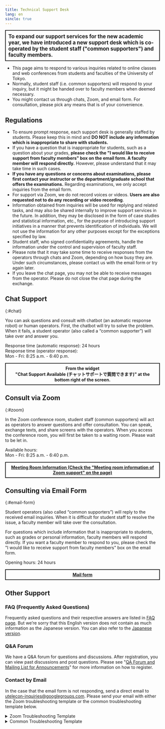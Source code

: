 ```yaml
---
title: Technical Support Desk
lang: en
sinclo: true
---
```


<div style="border: 2px solid currentcolor; margin-bottom: 0.5em; padding: 0.5em; font-weight: bold; font-size: larger;">To expand our support services for the new academic year, we have introduced a new support desk which is co-operated by the student staff ("common supporters") and faculty members.</div>

* This page aims to respond to various inquiries related to online classes and web conferences from students and faculties of the University of Tokyo. 
* Normally, student staff (i.e. common supporters) will respond to your inquiry, but it might be handed over to faculty members when deemed necessary.
* You might contact us through chats, Zoom, and email form. For consultation, please pick any means that is of your convenience.

## Regulations

* To ensure prompt response, each support desk is generally staffed by students. Please keep this in mind and **DO NOT include any information which is inappropriate to share with students.**
* If you have a question that is inappropriate for students, such as a question about your grades, **please check the "I would like to receive support from faculty members" box on the email form. A faculty member will respond directly.** However, please understand that it may take time in such cases.
* **If you have any questions or concerns about examinations, please first contact your instructor or the department/graduate school that offers the examinations.** Regarding examinations, we only accept inquiries from the email form.
* For support via Zoom, we do not record voices or videos. **Users are also requested not to do any recording or video recording**.
* Information obtained from inquiries will be used for replying and related tasks, and may also be shared internally to improve support services in the future. In addition, they may be disclosed in the form of case studies and statistical information, etc., for the purpose of introducing support initiatives in a manner that prevents identification of individuals. We will not use the information for any other purposes except for the exceptions specified by law.
* Student staff, who signed confidentiality agreements, handle the information under the control and supervision of faculty staff.
* Please note that it may take some time to receive responses from the operators through chats and Zoom, depending on how busy they are. Under such circumstances, please contact us with the email form or try again later.
* If you leave the chat page, you may not be able to receive messages from the operator. Please do not close the chat page during the exchange.


## Chat Support
{:#chat}

You can ask questions and consult with chatbot (an automatic response robot) or human operators. First, the chatbot will try to solve the problem. When it fails, a student operator (also called a “common supporter”) will take over and answer you.

Response time (automatic response): 24 hours<br>
Response time (operator response): <br>
Mon - Fri: 8:25 a.m. - 6:40 p.m. 

<div style="border: 2px solid currentcolor; margin: 1em 0 2em; padding: 0.5em; font-weight: bold; text-align: center;">
From the widget<br>"Chat Support Available (チャットサポートで質問できます)" at the bottom right of the screen.
</div>


## Consult via Zoom
{:#zoom}

In the Zoom conference room, student staff (common supporters) will act as operators to answer questions and offer consultation. You can speak, exchange texts, and share screens with the operators. When you access the conference room, you will first be taken to a waiting room. Please wait to be let in.

Available hours: <br>
Mon - Fri: 8:25 a.m. - 6:40 p.m. 

<div style="border: 2px solid currentcolor; margin: 1em 0 2em; padding: 0.5em; font-weight: bold; text-align: center;">
<a href="https://itc-lms.ecc.u-tokyo.ac.jp/lms/course?idnumber=20197J919010V02">Meeting Room Information (Check the "Meeting room information of Zoom support" on the page)</a>
</div>


## Consulting via Email Form
{:#email-form}

Student operators (also called “common supporters”) will reply to the received email inquiries. When it is difficult for student staff to resolve the issue, a faculty member will take over the consultation.

For questions which include information that is inappropriate to students, such as grades or personal information, faculty members will respond directly. If you want a faculty member to respond to you, please check the "I would like to receive support from faculty members" box on the email form.

Opening hours: 24 hours

<div style="border: 2px solid currentcolor; margin: 1em 0 2em; padding: 0.5em; font-weight: bold; text-align: center;">
<a href="https://forms.gle/UmtsPRfGvW1nsXDS7">Mail form</a>
</div>

## Other Support

### FAQ (Frequently Asked Questions)

Frequently asked questions and their respective answers are listed in [FAQ page](/en/faq/).
But we’re sorry that this English version does not contain as much information as the Japanese version. You can also refer to the [Japanese version](/faq/).

### Q&A Forum
We have a Q&A forum for questions and discussions. After registration, you can view past discussions and post questions. Please see "[QA Forum and Mailing List for Announcements](/en/forums/)" for more information on how to register.

### Contact by Email

In the case that the email form is not responding, send a direct email to utelecon-inquiries@googlegroups.com.
Please send your email with either the Zoom troubleshooting template or the common troubleshooting template below.

<details>
<summary>Zoom Troubleshooting Template</summary>

<div class="language-plaintext highlighter-rouge"><div class="highlight"><pre class="highlight"><code>
Name: 
Affiliation: (Department/Faculty/Course taken/Any other else)
Position or Grade: ”Faculty Staff”/ “Student (B1, B2, etc.)”
UTokyo Account(10 digits): 
ECCS Cloud Email Address: ***********(characters/numbers of your choice) @g.ecc.u-tokyo.ac.jp
Can you sign in Zoom with (UTokyo Account(10 digits))@utac.u-tokyo.ac.jp? "Yes"/ "No"
If "Yes", please tell us your user type and capacity:
Details of inquiry:
</code></pre></div></div>

</details>

<details>
<summary>Common Troubleshooting Template</summary>

<div class="language-plaintext highlighter-rouge"><div class="highlight"><pre class="highlight"><code>
Name: 
Affiliation: (Department/Faculty/Course taken/Any other else)
Position or Grade: : ”Faculty Staff”/ “Student (B1, B2, etc.)”
UTokyo Account(10 digits):
Details of inquiry :  
Please provide the following information as far as possible.

a) Which system (e.g. UTAS, Webex) support are you seeking?
b) What did you try to do? If possible, please name the materials and websites that you referred to.
c) Please describe the problem in detail.
</code></pre></div></div>

</details>
